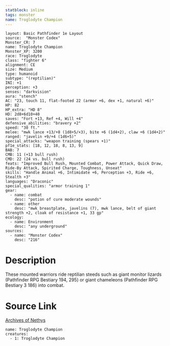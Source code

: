 ```yaml
---
statblock: inline
tags: monster
name: Troglodyte Champion
---
```

```statblock
layout: Basic Pathfinder 1e Layout
source:  "Monster Codex"
Monster_CR: 7
name: Troglodyte Champion
Monster_XP: 3200
race: Troglodyte
class: "fighter 6"
alignment: CE
size: Medium
type: humanoid
subtype: "(reptilian)"
INI: +1
perception: +3
senses: "darkvision"
aura: "stench"
AC: "23, touch 11, flat-footed 22 (armor +6, dex +1, natural +6)"
HP: 82
HP_extra: "HD 8"
HD: 2d8+6d10+40
saves: "Fort +13, Ref +4, Will +4"
defensive_abilities: "bravery +2"
speed: "30 ft."
melee: "mwk lance +13/+8 (1d8+5/×3), bite +6 (1d4+2), claw +6 (1d4+2)"
ranged: "javelin +9/+4 (1d6+5)"
special_attacks: "weapon training (spears +1)"
pf1e_stats: [18, 12, 18, 8, 13, 9]
BAB: 7
CMB: 11 (+13 bull rush)
CMD: 22 (24 vs. bull rush)
feats: "Improved Bull Rush, Mounted Combat, Power Attack, Quick Draw, Ride-By Attack, Spirited Charge, Toughness, Unseat"
skills: "Handle Animal +6, Intimidate +6, Perception +3, Ride +6, Stealth +3"
languages: "Draconic"
special_qualities: "armor training 1"
gear:
  - name: combat
    desc: "potion of cure moderate wounds"
  - name: other
    desc: "mwk breastplate, javelins (7), mwk lance, belt of giant strength +2, cloak of resistance +1, 33 gp"
ecology:
  - name: Environment
    desc: "any underground"
sources:
  - name: "Monster Codex"
    desc: "216"
```
# Description
These mounted warriors ride reptilian steeds such as giant monitor lizards (Pathfinder RPG Bestiary 194, 295) or giant chameleons (Pathfinder RPG Bestiary 3 186) into combat.
# Source Link
[Archives of Nethys](https://aonprd.com/MonsterDisplay.aspx?ItemName=Troglodyte%20Champion)
```encounter-table
name: Troglodyte Champion
creatures:
  - 1: Troglodyte Champion
```

